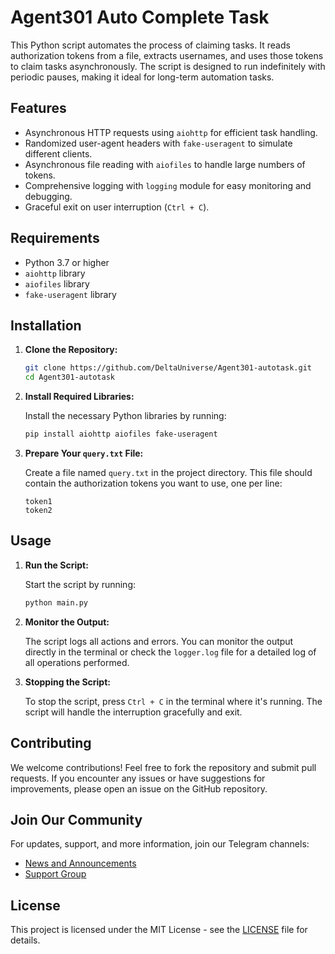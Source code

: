 # Agent301 Auto Complete Task

This Python script automates the process of claiming tasks. It reads authorization tokens from a file, extracts usernames, and uses those tokens to claim tasks asynchronously. The script is designed to run indefinitely with periodic pauses, making it ideal for long-term automation tasks.

## Features

- Asynchronous HTTP requests using `aiohttp` for efficient task handling.
- Randomized user-agent headers with `fake-useragent` to simulate different clients.
- Asynchronous file reading with `aiofiles` to handle large numbers of tokens.
- Comprehensive logging with `logging` module for easy monitoring and debugging.
- Graceful exit on user interruption (`Ctrl + C`).

## Requirements

- Python 3.7 or higher
- `aiohttp` library
- `aiofiles` library
- `fake-useragent` library

## Installation

1. **Clone the Repository:**

    ```bash
    git clone https://github.com/DeltaUniverse/Agent301-autotask.git
    cd Agent301-autotask
    ```

2. **Install Required Libraries:**

    Install the necessary Python libraries by running:

    ```bash
    pip install aiohttp aiofiles fake-useragent
    ```

3. **Prepare Your `query.txt` File:**

    Create a file named `query.txt` in the project directory. This file should contain the authorization tokens you want to use, one per line:

    ```
    token1
    token2
    ```

## Usage

1. **Run the Script:**

    Start the script by running:

    ```bash
    python main.py
    ```

2. **Monitor the Output:**

    The script logs all actions and errors. You can monitor the output directly in the terminal or check the `logger.log` file for a detailed log of all operations performed.

3. **Stopping the Script:**

    To stop the script, press `Ctrl + C` in the terminal where it's running. The script will handle the interruption gracefully and exit.

## Contributing

We welcome contributions! Feel free to fork the repository and submit pull requests. If you encounter any issues or have suggestions for improvements, please open an issue on the GitHub repository.

## Join Our Community

For updates, support, and more information, join our Telegram channels:

- [News and Announcements](https://t.me/deltaxnews)
- [Support Group](https://t.me/deltaxsupports)

## License

This project is licensed under the MIT License - see the [LICENSE](LICENSE) file for details.
